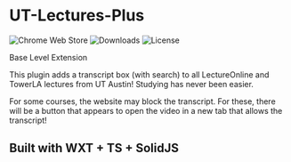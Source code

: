 # UT-Lectures-Plus

![Chrome Web Store](https://img.shields.io/chrome-web-store/v/nihbfhicpclceglmgipmjfkollnljfba)
![Downloads](https://img.shields.io/chrome-web-store/d/nihbfhicpclceglmgipmjfkollnljfba)
![License](https://img.shields.io/github/license/Longhorn-Developers/UT-Lectures-Plus)

Base Level Extension

This plugin adds a transcript box (with search) to all LectureOnline and TowerLA lectures from UT Austin! Studying has never been easier.

For some courses, the website may block the transcript. For these, there will be a button that appears to open the video in a new tab that allows the transcript!

## Built with WXT + TS + SolidJS
